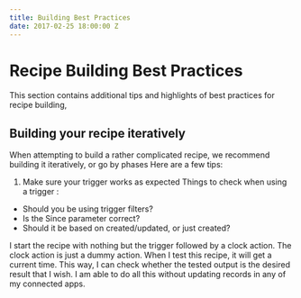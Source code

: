 ```yaml
---
title: Building Best Practices
date: 2017-02-25 18:00:00 Z
---
```


# Recipe Building Best Practices
This section contains additional tips and highlights of best practices for recipe building, 

## Building your recipe iteratively
When attempting to build a rather complicated recipe, we recommend building it iteratively, or go by phases Here are a few tips:

1. Make sure your trigger works as expected
 Things to check when using a trigger :
  - Should you be using trigger filters?
  - Is the Since parameter correct? 
  - Should it be based on created/updated, or just created?

I start the recipe with nothing but the trigger followed by a clock action. The clock action is just a dummy action. When I test this recipe, it will get a current time. This way, I can check whether the tested output is the desired result that I wish. I am able to do all this without updating records in any of my connected apps.


